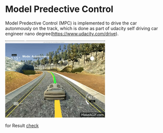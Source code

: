# Model Predective Control

Model Predective Control (MPC) is implemented to drive the car autonmously on the track, which is done as part of udacity self driving car engineer nano degree(https://www.udacity.com/drive).

![mpc animation](images/Model_Predictive_Control.gif)

for Result [check](https://www.youtube.com/watch?v=TeZY0GmgeAM&feature=youtu.be)
